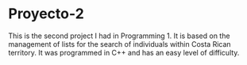 # Proyecto-2

This is the second project I had in Programming 1. It is based on the management of lists for the search of individuals within Costa Rican territory. It was programmed in C++ and has an easy level of difficulty.
